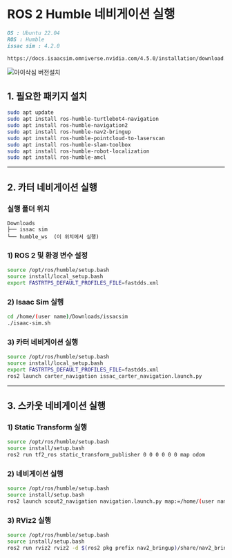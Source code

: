

# ROS 2 Humble 네비게이션 실행

```markdown
OS : Ubuntu 22.04
ROS : Humble
issac sim : 4.2.0

https://docs.isaacsim.omniverse.nvidia.com/4.5.0/installation/download.html
```
![아이삭심 버전설치](assets/images/image.png)


## 1. 필요한 패키지 설치


```bash
sudo apt update
sudo apt install ros-humble-turtlebot4-navigation
sudo apt install ros-humble-navigation2
sudo apt install ros-humble-nav2-bringup 
sudo apt install ros-humble-pointcloud-to-laserscan
sudo apt install ros-humble-slam-toolbox
sudo apt install ros-humble-robot-localization
sudo apt install ros-humble-amcl
```

---

## 2. 카터 네비게이션 실행

### 실행 폴더 위치
```
Downloads
├── issac sim
└── humble_ws  (이 위치에서 실행)
```

### 1) ROS 2 및 환경 변수 설정
```bash
source /opt/ros/humble/setup.bash
source install/local_setup.bash
export FASTRTPS_DEFAULT_PROFILES_FILE=fastdds.xml
```

### 2) Isaac Sim 실행
```bash
cd /home/(user name)/Downloads/issacsim
./isaac-sim.sh
```

### 3) 카터 네비게이션 실행
```bash
source /opt/ros/humble/setup.bash
source install/local_setup.bash
export FASTRTPS_DEFAULT_PROFILES_FILE=fastdds.xml
ros2 launch carter_navigation issac_carter_navigation.launch.py
```

---

## 3. 스카웃 네비게이션 실행

### 1) Static Transform 실행
```bash
source /opt/ros/humble/setup.bash
source install/setup.bash 
ros2 run tf2_ros static_transform_publisher 0 0 0 0 0 0 map odom
```

### 2) 네비게이션 실행
```bash
source /opt/ros/humble/setup.bash
source install/setup.bash
ros2 launch scout2_navigation navigation.launch.py map:=/home/(user name)/Downloads/scout_custom/src/scout2_navigation/maps/5fimage.yaml
```

### 3) RViz2 실행
```bash
source /opt/ros/humble/setup.bash
source install/setup.bash
ros2 run rviz2 rviz2 -d $(ros2 pkg prefix nav2_bringup)/share/nav2_bringup/rviz/nav2_default_view.rviz
```
```
